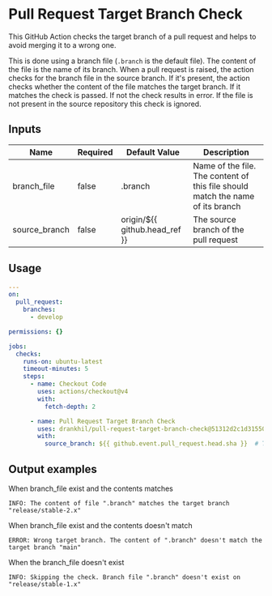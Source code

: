 # Pull Request Target Branch Check

This GitHub Action checks the target branch of a pull request and helps to avoid merging it to a wrong one.

This is done using a branch file (`.branch` is the default file). The content of the file is the name of its branch. When a pull request is raised, the action checks for the branch file in the source branch. If it's present, the action checks whether the content of the file matches the target branch. If it matches the check is passed. If not the check results in error. If the file is not present in the source repository this check is ignored.

##  Inputs

| Name          | Required | Default Value                 | Description                                                                    |
|---------------|----------|-------------------------------|--------------------------------------------------------------------------------|
| branch_file   | false    | .branch                       | Name of the file. The content of this file should match the name of its branch |
| source_branch | false    | origin/${{ github.head_ref }} | The source branch of the pull request                                          |

## Usage

```yaml
---
on:
  pull_request:
    branches:
      - develop

permissions: {}

jobs:
  checks:
    runs-on: ubuntu-latest
    timeout-minutes: 5
    steps:
      - name: Checkout Code
        uses: actions/checkout@v4
        with:
          fetch-depth: 2

      - name: Pull Request Target Branch Check
        uses: drankhil/pull-request-target-branch-check@51312d2c1d3155032d17276f0ed05835d6031076  # v1.1.0
        with:
          source_branch: ${{ github.event.pull_request.head.sha }}  # This is not required if fetch-depth is set to 0
```

## Output examples

When branch_file exist and the contents matches

```
INFO: The content of file ".branch" matches the target branch "release/stable-2.x"
```

When branch_file exist and the contents doesn't match

```
ERROR: Wrong target branch. The content of ".branch" doesn't match the target branch "main"
```

When the branch_file doesn't exist

```
INFO: Skipping the check. Branch file ".branch" doesn't exist on "release/stable-1.x"
```
